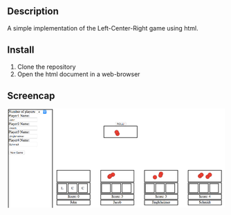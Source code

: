 Description
----------
A simple implementation of the Left-Center-Right game using html.

Install
---------
1. Clone the repository
2. Open the html document in a web-browser

Screencap
-------
![Screencap](/images/screencap.png)
